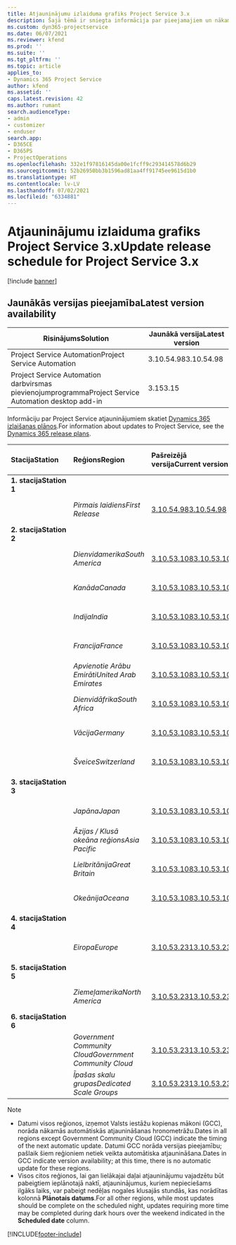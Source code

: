 ```yaml
---
title: Atjauninājumu izlaiduma grafiks Project Service 3.x
description: Šajā tēmā ir sniegta informācija par pieejamajiem un nākamajiem Dynamics 365 Project Service Automation laidieniem.
ms.custom: dyn365-projectservice
ms.date: 06/07/2021
ms.reviewer: kfend
ms.prod: ''
ms.suite: ''
ms.tgt_pltfrm: ''
ms.topic: article
applies_to:
- Dynamics 365 Project Service
author: kfend
ms.assetid: ''
caps.latest.revision: 42
ms.author: rumant
search.audienceType:
- admin
- customizer
- enduser
search.app:
- D365CE
- D365PS
- ProjectOperations
ms.openlocfilehash: 332e1f97816145da00e1fcff9c293414578d6b29
ms.sourcegitcommit: 52b26950bb3b1596ad81aa4ff91745ee9615d1b0
ms.translationtype: HT
ms.contentlocale: lv-LV
ms.lasthandoff: 07/02/2021
ms.locfileid: "6334881"
---
```

# <a name="update-release-schedule-for-project-service-3x"></a><span data-ttu-id="95d28-103">Atjauninājumu izlaiduma grafiks Project Service 3.x</span><span class="sxs-lookup"><span data-stu-id="95d28-103">Update release schedule for Project Service 3.x</span></span>

[!include [banner](../includes/psa-now-project-operations.md)]

## <a name="latest-version-availability"></a><span data-ttu-id="95d28-104">Jaunākās versijas pieejamība</span><span class="sxs-lookup"><span data-stu-id="95d28-104">Latest version availability</span></span>

| <span data-ttu-id="95d28-105">Risinājums</span><span class="sxs-lookup"><span data-stu-id="95d28-105">Solution</span></span>  | <span data-ttu-id="95d28-106">Jaunākā versija</span><span class="sxs-lookup"><span data-stu-id="95d28-106">Latest version</span></span> |
|-------|----|
| <span data-ttu-id="95d28-107">Project Service Automation</span><span class="sxs-lookup"><span data-stu-id="95d28-107">Project Service Automation</span></span>    | <span data-ttu-id="95d28-108">3.10.54.98</span><span class="sxs-lookup"><span data-stu-id="95d28-108">3.10.54.98</span></span> |
| <span data-ttu-id="95d28-109">Project Service Automation darbvirsmas pievienojumprogramma</span><span class="sxs-lookup"><span data-stu-id="95d28-109">Project Service Automation desktop add-in</span></span>                | <span data-ttu-id="95d28-110">3.15</span><span class="sxs-lookup"><span data-stu-id="95d28-110">3.15</span></span>          |

<span data-ttu-id="95d28-111">Informāciju par Project Service atjauninājumiem skatiet [Dynamics 365 izlaišanas plānos](/dynamics365/release-plans/).</span><span class="sxs-lookup"><span data-stu-id="95d28-111">For information about updates to Project Service, see the [Dynamics 365 release plans](/dynamics365/release-plans/).</span></span> 

| <span data-ttu-id="95d28-112">Stacija</span><span class="sxs-lookup"><span data-stu-id="95d28-112">Station</span></span>  | <span data-ttu-id="95d28-113">Reģions</span><span class="sxs-lookup"><span data-stu-id="95d28-113">Region</span></span> | <span data-ttu-id="95d28-114">Pašreizējā versija</span><span class="sxs-lookup"><span data-stu-id="95d28-114">Current version</span></span> | <span data-ttu-id="95d28-115">Nākamā versija</span><span class="sxs-lookup"><span data-stu-id="95d28-115">Next version</span></span> |  <span data-ttu-id="95d28-116">Plānotais datums</span><span class="sxs-lookup"><span data-stu-id="95d28-116">Scheduled date</span></span>
| :---   | :---   | :---   | :---   |:---   |         
|<span data-ttu-id="95d28-117"><strong>1. stacija</strong></span><span class="sxs-lookup"><span data-stu-id="95d28-117"><strong>Station 1</strong></span></span> | |  |  | |
| | <span data-ttu-id="95d28-118"><i>Pirmais laidiens</i></span><span class="sxs-lookup"><span data-stu-id="95d28-118"><i>First Release</i></span></span> | [<span data-ttu-id="95d28-119">3.10.54.98</span><span class="sxs-lookup"><span data-stu-id="95d28-119">3.10.54.98</span></span>](whats-new-ur-33.md) | <span data-ttu-id="95d28-120">TBD</span><span class="sxs-lookup"><span data-stu-id="95d28-120">TBD</span></span> | <span data-ttu-id="95d28-121">2021. gada 28. jūlijs</span><span class="sxs-lookup"><span data-stu-id="95d28-121">July 28, 2021</span></span>
|<span data-ttu-id="95d28-122"><strong>2. stacija</strong></span><span class="sxs-lookup"><span data-stu-id="95d28-122"><strong>Station 2</strong></span></span> | |  |  | |
| | <span data-ttu-id="95d28-123"><i>Dienvidamerika</i></span><span class="sxs-lookup"><span data-stu-id="95d28-123"><i>South America</i></span></span> | [<span data-ttu-id="95d28-124">3.10.53.108</span><span class="sxs-lookup"><span data-stu-id="95d28-124">3.10.53.108</span></span>](whats-new-ur-32.md) | [<span data-ttu-id="95d28-125">3.10.54.98</span><span class="sxs-lookup"><span data-stu-id="95d28-125">3.10.54.98</span></span>](whats-new-ur-33.md) | <span data-ttu-id="95d28-126">2021. gada 09. jūlijs</span><span class="sxs-lookup"><span data-stu-id="95d28-126">July 09, 2021</span></span>
| | <span data-ttu-id="95d28-127"><i>Kanāda</i></span><span class="sxs-lookup"><span data-stu-id="95d28-127"><i>Canada</i></span></span> | [<span data-ttu-id="95d28-128">3.10.53.108</span><span class="sxs-lookup"><span data-stu-id="95d28-128">3.10.53.108</span></span>](whats-new-ur-32.md) | [<span data-ttu-id="95d28-129">3.10.54.98</span><span class="sxs-lookup"><span data-stu-id="95d28-129">3.10.54.98</span></span>](whats-new-ur-33.md) | <span data-ttu-id="95d28-130">2021. gada 09. jūlijs</span><span class="sxs-lookup"><span data-stu-id="95d28-130">July 09, 2021</span></span>
| | <span data-ttu-id="95d28-131"><i>Indija</i></span><span class="sxs-lookup"><span data-stu-id="95d28-131"><i>India</i></span></span> | [<span data-ttu-id="95d28-132">3.10.53.108</span><span class="sxs-lookup"><span data-stu-id="95d28-132">3.10.53.108</span></span>](whats-new-ur-32.md) | [<span data-ttu-id="95d28-133">3.10.54.98</span><span class="sxs-lookup"><span data-stu-id="95d28-133">3.10.54.98</span></span>](whats-new-ur-33.md) | <span data-ttu-id="95d28-134">2021. gada 09. jūlijs</span><span class="sxs-lookup"><span data-stu-id="95d28-134">July 09, 2021</span></span>
| | <span data-ttu-id="95d28-135"><i>Francija</i></span><span class="sxs-lookup"><span data-stu-id="95d28-135"><i>France</i></span></span> | [<span data-ttu-id="95d28-136">3.10.53.108</span><span class="sxs-lookup"><span data-stu-id="95d28-136">3.10.53.108</span></span>](whats-new-ur-32.md) | [<span data-ttu-id="95d28-137">3.10.54.98</span><span class="sxs-lookup"><span data-stu-id="95d28-137">3.10.54.98</span></span>](whats-new-ur-33.md) | <span data-ttu-id="95d28-138">2021. gada 09. jūlijs</span><span class="sxs-lookup"><span data-stu-id="95d28-138">July 09, 2021</span></span>
| | <span data-ttu-id="95d28-139"><i>Apvienotie Arābu Emirāti</i></span><span class="sxs-lookup"><span data-stu-id="95d28-139"><i>United Arab Emirates</i></span></span> | [<span data-ttu-id="95d28-140">3.10.53.108</span><span class="sxs-lookup"><span data-stu-id="95d28-140">3.10.53.108</span></span>](whats-new-ur-32.md) | [<span data-ttu-id="95d28-141">3.10.54.98</span><span class="sxs-lookup"><span data-stu-id="95d28-141">3.10.54.98</span></span>](whats-new-ur-33.md) | <span data-ttu-id="95d28-142">2021. gada 09. jūlijs</span><span class="sxs-lookup"><span data-stu-id="95d28-142">July 09, 2021</span></span>
| | <span data-ttu-id="95d28-143"><i>Dienvidāfrika</i></span><span class="sxs-lookup"><span data-stu-id="95d28-143"><i>South Africa</i></span></span> | [<span data-ttu-id="95d28-144">3.10.53.108</span><span class="sxs-lookup"><span data-stu-id="95d28-144">3.10.53.108</span></span>](whats-new-ur-32.md) | [<span data-ttu-id="95d28-145">3.10.54.98</span><span class="sxs-lookup"><span data-stu-id="95d28-145">3.10.54.98</span></span>](whats-new-ur-33.md) | <span data-ttu-id="95d28-146">2021. gada 09. jūlijs</span><span class="sxs-lookup"><span data-stu-id="95d28-146">July 09, 2021</span></span>
| | <span data-ttu-id="95d28-147"><i>Vācija</i></span><span class="sxs-lookup"><span data-stu-id="95d28-147"><i>Germany</i></span></span> | [<span data-ttu-id="95d28-148">3.10.53.108</span><span class="sxs-lookup"><span data-stu-id="95d28-148">3.10.53.108</span></span>](whats-new-ur-32.md) | [<span data-ttu-id="95d28-149">3.10.54.98</span><span class="sxs-lookup"><span data-stu-id="95d28-149">3.10.54.98</span></span>](whats-new-ur-33.md) | <span data-ttu-id="95d28-150">2021. gada 09. jūlijs</span><span class="sxs-lookup"><span data-stu-id="95d28-150">July 09, 2021</span></span>
| | <span data-ttu-id="95d28-151"><i>Šveice</i></span><span class="sxs-lookup"><span data-stu-id="95d28-151"><i>Switzerland</i></span></span> | [<span data-ttu-id="95d28-152">3.10.53.108</span><span class="sxs-lookup"><span data-stu-id="95d28-152">3.10.53.108</span></span>](whats-new-ur-32.md) | [<span data-ttu-id="95d28-153">3.10.54.98</span><span class="sxs-lookup"><span data-stu-id="95d28-153">3.10.54.98</span></span>](whats-new-ur-33.md) | <span data-ttu-id="95d28-154">2021. gada 09. jūlijs</span><span class="sxs-lookup"><span data-stu-id="95d28-154">July 09, 2021</span></span>
|<span data-ttu-id="95d28-155"><strong>3. stacija</strong></span><span class="sxs-lookup"><span data-stu-id="95d28-155"><strong>Station 3</strong></span></span> | |  |  | |
| | <span data-ttu-id="95d28-156"><i>Japāna</i></span><span class="sxs-lookup"><span data-stu-id="95d28-156"><i>Japan</i></span></span> | [<span data-ttu-id="95d28-157">3.10.53.108</span><span class="sxs-lookup"><span data-stu-id="95d28-157">3.10.53.108</span></span>](whats-new-ur-32.md) | [<span data-ttu-id="95d28-158">3.10.54.98</span><span class="sxs-lookup"><span data-stu-id="95d28-158">3.10.54.98</span></span>](whats-new-ur-33.md) | <span data-ttu-id="95d28-159">2021. gada 16. jūlijs</span><span class="sxs-lookup"><span data-stu-id="95d28-159">July 16, 2021</span></span>
| | <span data-ttu-id="95d28-160"><i>Āzijas / Klusā okeāna reģions</i></span><span class="sxs-lookup"><span data-stu-id="95d28-160"><i>Asia Pacific</i></span></span> | [<span data-ttu-id="95d28-161">3.10.53.108</span><span class="sxs-lookup"><span data-stu-id="95d28-161">3.10.53.108</span></span>](whats-new-ur-32.md) | [<span data-ttu-id="95d28-162">3.10.54.98</span><span class="sxs-lookup"><span data-stu-id="95d28-162">3.10.54.98</span></span>](whats-new-ur-33.md) | <span data-ttu-id="95d28-163">2021. gada 16. jūlijs</span><span class="sxs-lookup"><span data-stu-id="95d28-163">July 16, 2021</span></span>
| | <span data-ttu-id="95d28-164"><i>Lielbritānija</i></span><span class="sxs-lookup"><span data-stu-id="95d28-164"><i>Great Britain</i></span></span> | [<span data-ttu-id="95d28-165">3.10.53.108</span><span class="sxs-lookup"><span data-stu-id="95d28-165">3.10.53.108</span></span>](whats-new-ur-32.md) | [<span data-ttu-id="95d28-166">3.10.54.98</span><span class="sxs-lookup"><span data-stu-id="95d28-166">3.10.54.98</span></span>](whats-new-ur-33.md) | <span data-ttu-id="95d28-167">2021. gada 16. jūlijs</span><span class="sxs-lookup"><span data-stu-id="95d28-167">July 16, 2021</span></span>
| | <span data-ttu-id="95d28-168"><i>Okeānija</i></span><span class="sxs-lookup"><span data-stu-id="95d28-168"><i>Oceana</i></span></span> | [<span data-ttu-id="95d28-169">3.10.53.108</span><span class="sxs-lookup"><span data-stu-id="95d28-169">3.10.53.108</span></span>](whats-new-ur-32.md) | [<span data-ttu-id="95d28-170">3.10.54.98</span><span class="sxs-lookup"><span data-stu-id="95d28-170">3.10.54.98</span></span>](whats-new-ur-33.md) | <span data-ttu-id="95d28-171">2021. gada 16. jūlijs</span><span class="sxs-lookup"><span data-stu-id="95d28-171">July 16, 2021</span></span>
|<span data-ttu-id="95d28-172"><strong>4. stacija</strong></span><span class="sxs-lookup"><span data-stu-id="95d28-172"><strong>Station 4</strong></span></span> | |  |  | |
| | <span data-ttu-id="95d28-173"><i>Eiropa</i></span><span class="sxs-lookup"><span data-stu-id="95d28-173"><i>Europe</i></span></span> | [<span data-ttu-id="95d28-174">3.10.53.231</span><span class="sxs-lookup"><span data-stu-id="95d28-174">3.10.53.231</span></span>](whats-new-ur-32-5.md) | [<span data-ttu-id="95d28-175">3.10.54.98</span><span class="sxs-lookup"><span data-stu-id="95d28-175">3.10.54.98</span></span>](whats-new-ur-33.md) | <span data-ttu-id="95d28-176">2021. gada 23. jūlijs</span><span class="sxs-lookup"><span data-stu-id="95d28-176">July 23, 2021</span></span>
|<span data-ttu-id="95d28-177"><strong>5. stacija</strong></span><span class="sxs-lookup"><span data-stu-id="95d28-177"><strong>Station 5</strong></span></span> | |  |  | |
| | <span data-ttu-id="95d28-178"><i>Ziemeļamerika</i></span><span class="sxs-lookup"><span data-stu-id="95d28-178"><i>North America</i></span></span> | [<span data-ttu-id="95d28-179">3.10.53.231</span><span class="sxs-lookup"><span data-stu-id="95d28-179">3.10.53.231</span></span>](whats-new-ur-32-5.md) | [<span data-ttu-id="95d28-180">3.10.54.98</span><span class="sxs-lookup"><span data-stu-id="95d28-180">3.10.54.98</span></span>](whats-new-ur-33.md) | <span data-ttu-id="95d28-181">2021. gada 30. jūlijs</span><span class="sxs-lookup"><span data-stu-id="95d28-181">July 30, 2021</span></span>
|<span data-ttu-id="95d28-182"><strong>6. stacija</strong></span><span class="sxs-lookup"><span data-stu-id="95d28-182"><strong>Station 6</strong></span></span> | |  |  | |
| | <span data-ttu-id="95d28-183"><i>Government Community Cloud</i></span><span class="sxs-lookup"><span data-stu-id="95d28-183"><i>Government Community Cloud</i></span></span> | [<span data-ttu-id="95d28-184">3.10.53.231</span><span class="sxs-lookup"><span data-stu-id="95d28-184">3.10.53.231</span></span>](whats-new-ur-32-5.md) | [<span data-ttu-id="95d28-185">3.10.54.98</span><span class="sxs-lookup"><span data-stu-id="95d28-185">3.10.54.98</span></span>](whats-new-ur-33.md) | <span data-ttu-id="95d28-186">2021. gada 30. jūlijs</span><span class="sxs-lookup"><span data-stu-id="95d28-186">July 30, 2021</span></span>
| | <span data-ttu-id="95d28-187"><i>Īpašas skalu grupas</i></span><span class="sxs-lookup"><span data-stu-id="95d28-187"><i>Dedicated Scale Groups</i></span></span> | [<span data-ttu-id="95d28-188">3.10.53.231</span><span class="sxs-lookup"><span data-stu-id="95d28-188">3.10.53.231</span></span>](whats-new-ur-32-5.md) | [<span data-ttu-id="95d28-189">3.10.54.98</span><span class="sxs-lookup"><span data-stu-id="95d28-189">3.10.54.98</span></span>](whats-new-ur-33.md) | <span data-ttu-id="95d28-190">2021. gada 06. augusts</span><span class="sxs-lookup"><span data-stu-id="95d28-190">August 06, 2021</span></span>

>[!Note]
> - <span data-ttu-id="95d28-191">Datumi visos reģionos, izņemot Valsts iestāžu kopienas mākoni (GCC), norāda nākamās automātiskās atjaunināšanas hronometrāžu.</span><span class="sxs-lookup"><span data-stu-id="95d28-191">Dates in all regions except Government Community Cloud (GCC) indicate the timing of the next automatic update.</span></span> <span data-ttu-id="95d28-192">Datumi GCC norāda versijas pieejamību; pašlaik šiem reģioniem netiek veikta automātiska atjaunināšana.</span><span class="sxs-lookup"><span data-stu-id="95d28-192">Dates in GCC indicate version availability; at this time, there is no automatic update for these regions.</span></span>
> - <span data-ttu-id="95d28-193">Visos citos reģionos, lai gan lielākajai daļai atjauninājumu vajadzētu būt pabeigtiem ieplānotajā naktī, atjauninājumus, kuriem nepieciešams ilgāks laiks, var pabeigt nedēļas nogales klusajās stundās, kas norādītas kolonnā **Plānotais datums**.</span><span class="sxs-lookup"><span data-stu-id="95d28-193">For all other regions, while most updates should be complete on the scheduled night, updates requiring more time may be completed during dark hours over the weekend indicated in the **Scheduled date** column.</span></span>


[!INCLUDE[footer-include](../includes/footer-banner.md)]
